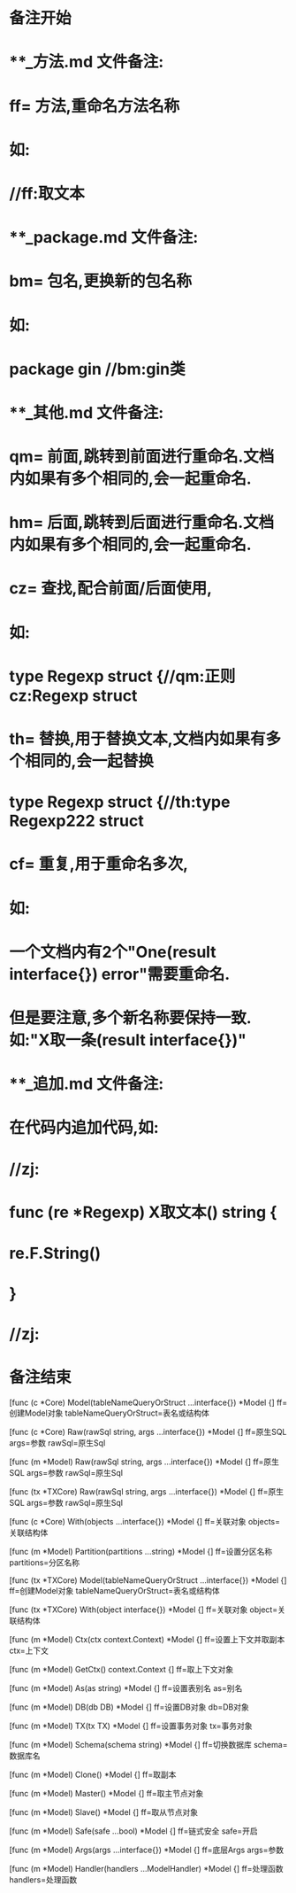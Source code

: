 # 备注开始
# **_方法.md 文件备注:
# ff= 方法,重命名方法名称
# 如:
# //ff:取文本

# **_package.md 文件备注:
# bm= 包名,更换新的包名称 
# 如: 
# package gin //bm:gin类

# **_其他.md 文件备注:
# qm= 前面,跳转到前面进行重命名.文档内如果有多个相同的,会一起重命名.
# hm= 后面,跳转到后面进行重命名.文档内如果有多个相同的,会一起重命名.
# cz= 查找,配合前面/后面使用,
# 如:
# type Regexp struct {//qm:正则 cz:Regexp struct
#
# th= 替换,用于替换文本,文档内如果有多个相同的,会一起替换
# type Regexp struct {//th:type Regexp222 struct
#
# cf= 重复,用于重命名多次,
# 如: 
# 一个文档内有2个"One(result interface{}) error"需要重命名.
# 但是要注意,多个新名称要保持一致. 如:"X取一条(result interface{})"

# **_追加.md 文件备注:
# 在代码内追加代码,如:
# //zj:
# func (re *Regexp) X取文本() string { 
#    re.F.String()
# }
# //zj:
# 备注结束

[func (c *Core) Model(tableNameQueryOrStruct ...interface{}) *Model {]
ff=创建Model对象
tableNameQueryOrStruct=表名或结构体

[func (c *Core) Raw(rawSql string, args ...interface{}) *Model {]
ff=原生SQL
args=参数
rawSql=原生Sql

[func (m *Model) Raw(rawSql string, args ...interface{}) *Model {]
ff=原生SQL
args=参数
rawSql=原生Sql

[func (tx *TXCore) Raw(rawSql string, args ...interface{}) *Model {]
ff=原生SQL
args=参数
rawSql=原生Sql

[func (c *Core) With(objects ...interface{}) *Model {]
ff=关联对象
objects=关联结构体

[func (m *Model) Partition(partitions ...string) *Model {]
ff=设置分区名称
partitions=分区名称

[func (tx *TXCore) Model(tableNameQueryOrStruct ...interface{}) *Model {]
ff=创建Model对象
tableNameQueryOrStruct=表名或结构体

[func (tx *TXCore) With(object interface{}) *Model {]
ff=关联对象
object=关联结构体

[func (m *Model) Ctx(ctx context.Context) *Model {]
ff=设置上下文并取副本
ctx=上下文

[func (m *Model) GetCtx() context.Context {]
ff=取上下文对象

[func (m *Model) As(as string) *Model {]
ff=设置表别名
as=别名

[func (m *Model) DB(db DB) *Model {]
ff=设置DB对象
db=DB对象

[func (m *Model) TX(tx TX) *Model {]
ff=设置事务对象
tx=事务对象

[func (m *Model) Schema(schema string) *Model {]
ff=切换数据库
schema=数据库名

[func (m *Model) Clone() *Model {]
ff=取副本

[func (m *Model) Master() *Model {]
ff=取主节点对象

[func (m *Model) Slave() *Model {]
ff=取从节点对象

[func (m *Model) Safe(safe ...bool) *Model {]
ff=链式安全
safe=开启

[func (m *Model) Args(args ...interface{}) *Model {]
ff=底层Args
args=参数

[func (m *Model) Handler(handlers ...ModelHandler) *Model {]
ff=处理函数
handlers=处理函数
